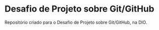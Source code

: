 # Desafio de Projeto sobre Git/GitHub
 Repositório criado para o Desafio de Projeto sobre Git/GitHub, na DIO. 
